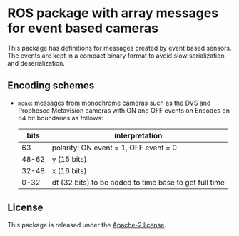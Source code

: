 # ROS package with array messages for event based cameras

This package has definitions for messages created by event based
sensors. The events are kept in a compact binary format to avoid slow
serialization and deserialization.

## Encoding schemes

- ``mono``: messages from monochrome cameras such as the DVS and
	Prophesee Metavision cameras with ON and OFF events on
	Encodes on 64 bit boundaries as follows:

    | bits  | interpretation                                         |
    |-------|--------------------------------------------------------|
    | 63    | polarity: ON event = 1, OFF event = 0                  |
    | 48-62 | y (15 bits)                                            |
    | 32-48 | x (16 bits)                                            |
    | 0-32  | dt (32 bits) to be added to time base to get full time |


## License
This package is released under the [Apache-2 license](LICENSE).
